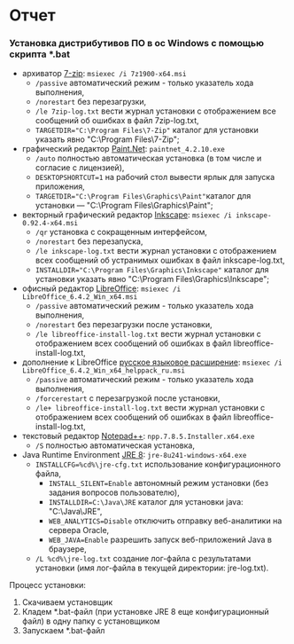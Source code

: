 # Отчет #

### Установка дистрибутивов ПО в ос Windows с помощью скрипта *.bat ###

- архиватор [7-zip](https://www.7-zip.org/a/7z1900-x64.msi): `msiexec /i 7z1900-x64.msi`
    - `/passive` автоматический режим - только указатель хода выполнения,
    - `/norestart` без перезагрузки,
    - `/le 7zip-log.txt` вести журнал установки с отображением все сообщений об ошибках в файл 7zip-log.txt,
    - `TARGETDIR="C:\Program Files\7-Zip"` каталог для установки указать явно "C:\Program Files\7-Zip";
- графический редактор [Paint.Net](http://dl2.topfiles.net/files/2/61/670/NU1iN2LEDEQzK2FrWVRqcDlTS2dBeDhKSnIyWXREbFo5bjJUWWIxZkVRblNpbz06OifR1qa1AtBWueFZ0M8kpE4/paintnet_4.2.10.exe): `paintnet_4.2.10.exe`
    - `/auto` полностью автоматическая установка (в том числе и согласие с лицензией),
    - `DESKTOPSHORTCUT=1` на рабочий стол вывести ярлык для запуска приложения,
    - `TARGETDIR="C:\Program Files\Graphics\Paint"`каталог для установки — "C:\Program Files\Graphics\Paint";
- векторный графический редактор [Inkscape](https://inkscape.org/ru/release/inkscape-0.92.4/windows/64-bit/msi/dl/): `msiexec /i inkscape-0.92.4-x64.msi`
    - `/qr` установка с сокращенным интерфейсом,
    - `/norestart` без перезапуска,
    - `/le inkscape-log.txt` вести журнал установки с отображением всех сообщений об устранимых ошибках в файл inkscape-log.txt,
    - `INSTALLDIR="C:\Program Files\Graphics\Inkscape"` каталог для установки указать явно "C:\Program Files\Graphics\Inkscape";
- офисный редактор [LibreOffice](http://download.documentfoundation.org/libreoffice/stable/6.4.2/win/x86_64/LibreOffice_6.4.2_Win_x64.msi): `msiexec /i LibreOffice_6.4.2_Win_x64.msi`
    - `/passive` автоматический режим - только указатель хода выполнения,
    - `/norestart` без перезагрузки после установки,
    - `/le libreoffice-install-log.txt` вести журнал установки с отображением всех сообщений об ошибках в файл libreoffice-install-log.txt,
- дополнение к LibreOffice [русское языковое расширение](http://download.documentfoundation.org/libreoffice/stable/6.4.2/win/x86_64/LibreOffice_6.4.2_Win_x64_helppack_ru.msi): `msiexec /i LibreOffice_6.4.2_Win_x64_helppack_ru.msi`
    - `/passive` автоматический режим - только указатель хода выполнения,
    - `/forcerestart` с перезагрузкой после установки,
    - `/le+ libreoffice-install-log.txt` вести журнал установки с отображением всех сообщений об ошибках в файл libreoffice-install-log.txt,
- текстовый редактор [Notepad++](https://github.com/notepad-plus-plus/notepad-plus-plus/releases/download/v7.8.5/npp.7.8.5.Installer.x64.exe): `npp.7.8.5.Installer.x64.exe`
    - `/S` полностью автоматическая установка,
- Java Runtime Environment [JRE 8](https://www.oracle.com/webapps/redirect/signon?nexturl=https://download.oracle.com/otn/java/jdk/8u241-b07/1f5b5a70bf22433b84d0e960903adac8/jre-8u241-windows-x64.exe): `jre-8u241-windows-x64.exe`
    - `INSTALLCFG=%cd%\jre-cfg.txt` использование конфигурационного файла,
        - `INSTALL_SILENT=Enable` автономный режим установки (без задания вопросов пользователю),
        - `INSTALLDIR=C:\Java\JRE` каталог для установки java: "C:\Java\JRE",
        - `WEB_ANALYTICS=Disable` отключить отправку веб-аналитики на сервера Oracle,
        - `WEB_JAVA=Enable` разрешить запуск веб-приложений Java в браузере,
    - `/L %cd%\jre-log.txt` создание лог-файла с результатами установки (имя лог-файла в текущей директории: jre-log.txt).
    
Процесс установки:
1. Скачиваем установщик
2. Кладем *.bat-файл (при установке JRE 8 еще конфигурационный файл) в одну папку с установщиком
3. Запускаем *.bat-файл